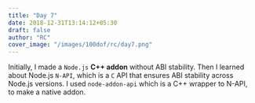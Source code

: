 ```yaml
---
title: "Day 7"
date: 2018-12-31T13:14:12+05:30
draft: false
author: "RC"
cover_image: "/images/100dof/rc/day7.png"
---
```


Initially, I made a `Node.js` __C++ addon__ without ABI stability. Then I learned about Node.js `N-API`, which is a `C` API that ensures ABI stability across Node.js versions. I used `node-addon-api` which is a C++ wrapper to N-API, to make a native addon. 